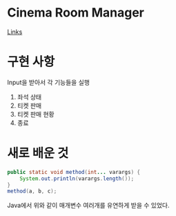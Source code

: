 # Cinema Room Manager

[Links](https://hyperskill.org/projects/133?track=1)

# 구현 사항

Input을 받아서 각 기능들을 실행

1. 좌석 상태
2. 티켓 판매
3. 티켓 판매 현황
4. 종료

# 새로 배운 것

```java
public static void method(int... varargs) {
    System.out.println(varargs.length());
}
method(a, b, c);
```

Java에서 위와 같이 매개변수 여러개를 유연하게 받을 수 있었다.